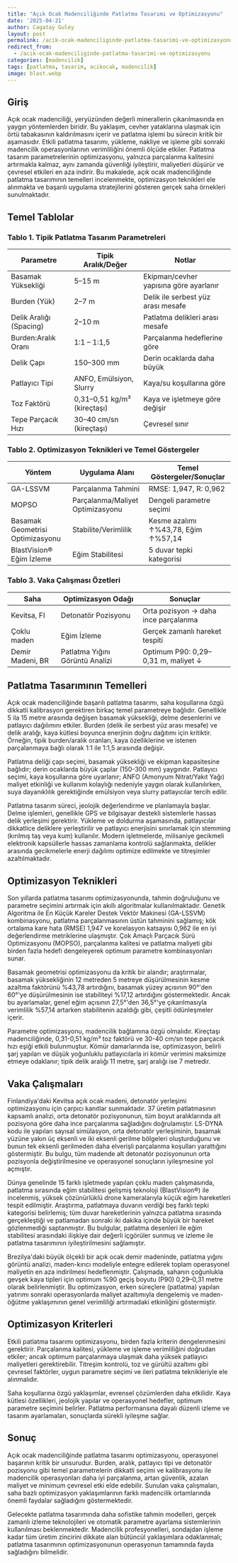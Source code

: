 ```yaml
---
title: "Açık Ocak Madenciliğinde Patlatma Tasarımı ve Optimizasyonu"
date: '2025-04-21'
author: Cagatay Guley
layout: post
permalink: /acik-ocak-madenciliginde-patlatma-tasarimi-ve-optimizasyonu/
redirect_from:
  - /acik-ocak-madenciliginde-patlatma-tasarimi-ve-optimizasyonu
categories: [madencilik]
tags: [patlatma, tasarim, acikocak, madencilik]
image: blast.webp
---
```


## Giriş

Açık ocak madenciliği, yeryüzünden değerli minerallerin çıkarılmasında en yaygın yöntemlerden biridir. Bu yaklaşım, cevher yataklarına ulaşmak için örtü tabakasının kaldırılmasını içerir ve patlatma işlemi bu sürecin kritik bir aşamasıdır. Etkili patlatma tasarımı, yükleme, nakliye ve işleme gibi sonraki madencilik operasyonlarının verimliliğini önemli ölçüde etkiler. Patlatma tasarım parametrelerinin optimizasyonu, yalnızca parçalanma kalitesini artırmakla kalmaz, aynı zamanda güvenliği iyileştirir, maliyetleri düşürür ve çevresel etkileri en aza indirir. Bu makalede, açık ocak madenciliğinde patlatma tasarımının temelleri incelenmekte, optimizasyon teknikleri ele alınmakta ve başarılı uygulama stratejilerini gösteren gerçek saha örnekleri sunulmaktadır.

## Temel Tablolar

### Tablo 1. Tipik Patlatma Tasarım Parametreleri

| Parametre              | Tipik Aralık/Değer                | Notlar                                 |
|------------------------|------------------------------------|----------------------------------------|
| Basamak Yüksekliği     | 5–15 m                             | Ekipman/cevher yapısına göre ayarlanır |
| Burden (Yük)           | 2–7 m                              | Delik ile serbest yüz arası mesafe     |
| Delik Aralığı (Spacing)| 2–10 m                             | Patlatma delikleri arası mesafe        |
| Burden:Aralık Oranı    | 1:1 – 1:1,5                        | Parçalanma hedeflerine göre            |
| Delik Çapı             | 150–300 mm                         | Derin ocaklarda daha büyük             |
| Patlayıcı Tipi         | ANFO, Emülsiyon, Slurry            | Kaya/su koşullarına göre               |
| Toz Faktörü            | 0,31–0,51 kg/m³ (kireçtaşı)        | Kaya ve işletmeye göre değişir          |
| Tepe Parçacık Hızı     | 30–40 cm/sn (kireçtaşı)            | Çevresel sınır                         |

### Tablo 2. Optimizasyon Teknikleri ve Temel Göstergeler

| Yöntem                        | Uygulama Alanı                     | Temel Göstergeler/Sonuçlar           |
|------------------------------|------------------------------------|--------------------------------------|
| GA-LSSVM                     | Parçalanma Tahmini                 | RMSE: 1,947, R: 0,962                |
| MOPSO                        | Parçalanma/Maliyet Optimizasyonu   | Dengeli parametre seçimi             |
| Basamak Geometrisi Optimizasyonu | Stabilite/Verimlilik           | Kesme azalımı ↑%43,78, Eğim ↑%57,14  |
| BlastVision® Eğim İzleme     | Eğim Stabilitesi                   | 5 duvar tepki kategorisi              |

### Tablo 3. Vaka Çalışması Özetleri

| Saha         | Optimizasyon Odağı                | Sonuçlar                               |
|--------------|-----------------------------------|----------------------------------------|
| Kevitsa, FI  | Detonatör Pozisyonu               | Orta pozisyon → daha ince parçalanma   |
| Çoklu maden  | Eğim İzleme                       | Gerçek zamanlı hareket tespiti         |
| Demir Madeni, BR| Patlatma Yığını Görüntü Analizi | Optimum P90: 0,29–0,31 m, maliyet ↓    |

## Patlatma Tasarımının Temelleri

Açık ocak madenciliğinde başarılı patlatma tasarımı, saha koşullarına özgü dikkatli kalibrasyon gerektiren birkaç temel parametreye bağlıdır. Genellikle 5 ila 15 metre arasında değişen basamak yüksekliği, delme desenlerini ve patlayıcı dağılımını etkiler. Burden (delik ile serbest yüz arası mesafe) ve delik aralığı, kaya kütlesi boyunca enerjinin doğru dağıtımı için kritiktir. Örneğin, tipik burden/aralık oranları, kaya özelliklerine ve istenen parçalanmaya bağlı olarak 1:1 ile 1:1,5 arasında değişir.

Patlatma deliği çapı seçimi, basamak yüksekliği ve ekipman kapasitesine bağlıdır; derin ocaklarda büyük çaplar (150-300 mm) yaygındır. Patlayıcı seçimi, kaya koşullarına göre uyarlanır; ANFO (Amonyum Nitrat/Yakıt Yağı) maliyet etkinliği ve kullanım kolaylığı nedeniyle yaygın olarak kullanılırken, suya dayanıklılık gerektiğinde emülsiyon veya slurry patlayıcılar tercih edilir.

Patlatma tasarım süreci, jeolojik değerlendirme ve planlamayla başlar. Delme işlemleri, genellikle GPS ve bilgisayar destekli sistemlerle hassas delik yerleşimi gerektirir. Yükleme ve doldurma aşamasında, patlayıcılar dikkatlice deliklere yerleştirilir ve patlayıcı enerjisini sınırlamak için stemming (kırılmış taş veya kum) kullanılır. Modern işletmelerde, milisaniye gecikmeli elektronik kapsüllerle hassas zamanlama kontrolü sağlanmakta, delikler arasında gecikmelerle enerji dağılımı optimize edilmekte ve titreşimler azaltılmaktadır.

## Optimizasyon Teknikleri

Son yıllarda patlatma tasarımı optimizasyonunda, tahmin doğruluğunu ve parametre seçimini artırmak için akıllı algoritmalar kullanılmaktadır. Genetik Algoritma ile En Küçük Kareler Destek Vektör Makinesi (GA-LSSVM) kombinasyonu, patlatma parçalanmasının üstün tahminini sağlamış; kök ortalama kare hata (RMSE) 1,947 ve korelasyon katsayısı 0,962 ile en iyi değerlendirme metriklerine ulaşmıştır. Çok Amaçlı Parçacık Sürü Optimizasyonu (MOPSO), parçalanma kalitesi ve patlatma maliyeti gibi birden fazla hedefi dengeleyerek optimum parametre kombinasyonları sunar.

Basamak geometrisi optimizasyonu da kritik bir alandır; araştırmalar, basamak yüksekliğinin 12 metreden 5 metreye düşürülmesinin kesme azaltma faktörünü %43,78 artırdığını, basamak yüzey açısının 90°'den 60°'ye düşürülmesinin ise stabiliteyi %17,12 artırdığını göstermektedir. Ancak bu ayarlamalar, genel eğim açısının 27,5°'den 36,5°'ye çıkarılmasıyla verimlilik %57,14 artarken stabilitenin azaldığı gibi, çeşitli ödünleşmeler içerir.

Parametre optimizasyonu, madencilik bağlamına özgü olmalıdır. Kireçtaşı madenciliğinde, 0,31-0,51 kg/m³ toz faktörü ve 30-40 cm/sn tepe parçacık hızı eşiği etkili bulunmuştur. Kömür damarlarında ise, optimizasyon, belirli şarj yapıları ve düşük yoğunluklu patlayıcılarla iri kömür verimini maksimize etmeye odaklanır; tipik delik aralığı 11 metre, şarj aralığı ise 7 metredir.

## Vaka Çalışmaları

Finlandiya'daki Kevitsa açık ocak madeni, detonatör yerleşimi optimizasyonu için çarpıcı kanıtlar sunmaktadır. 37 üretim patlatmasının kapsamlı analizi, orta detonatör pozisyonunun, tüm boyut aralıklarında alt pozisyona göre daha ince parçalanma sağladığını doğrulamıştır. LS-DYNA kodu ile yapılan sayısal simülasyon, orta detonatör yerleşiminin, basamak yüzüne yakın üç eksenli ve iki eksenli gerilme bölgeleri oluşturduğunu ve bunun tek eksenli gerilmeden daha elverişli parçalanma koşulları yarattığını göstermiştir. Bu bulgu, tüm madende alt detonatör pozisyonunun orta pozisyonla değiştirilmesine ve operasyonel sonuçların iyileşmesine yol açmıştır.

Dünya genelinde 15 farklı işletmede yapılan çoklu maden çalışmasında, patlatma sırasında eğim stabilitesi gelişmiş teknoloji (BlastVision®) ile incelenmiş, yüksek çözünürlüklü drone kameralarıyla küçük eğim hareketleri tespit edilmiştir. Araştırma, patlatmaya duvarın verdiği beş farklı tepki kategorisi belirlemiş; tüm duvar hareketlerinin yalnızca patlatma sırasında gerçekleştiği ve patlamadan sonraki iki dakika içinde büyük bir hareket gözlenmediği saptanmıştır. Bu bulgular, patlatma desenleri ile eğim stabilitesi arasındaki ilişkiye dair değerli içgörüler sunmuş ve izleme ile patlatma tasarımının iyileştirilmesini sağlamıştır.

Brezilya'daki büyük ölçekli bir açık ocak demir madeninde, patlatma yığını görüntü analizi, maden-kırıcı modeliyle entegre edilerek toplam operasyonel maliyetin en aza indirilmesi hedeflenmiştir. Çalışmada, sahanın çoğunlukla gevşek kaya tipleri için optimum %90 geçiş boyutu (P90) 0,29–0,31 metre olarak belirlenmiştir. Bu optimizasyon, erken süreçlere (patlatma) yapılan yatırımı sonraki operasyonlarda maliyet azaltımıyla dengelemiş ve maden-öğütme yaklaşımının genel verimliliği artırmadaki etkinliğini göstermiştir.

## Optimizasyon Kriterleri

Etkili patlatma tasarımı optimizasyonu, birden fazla kriterin dengelenmesini gerektirir. Parçalanma kalitesi, yükleme ve işleme verimliliğini doğrudan etkiler; ancak optimum parçalanmaya ulaşmak daha yüksek patlayıcı maliyetleri gerektirebilir. Titreşim kontrolü, toz ve gürültü azaltımı gibi çevresel faktörler, uygun parametre seçimi ve ileri patlatma teknikleriyle ele alınmalıdır.

Saha koşullarına özgü yaklaşımlar, evrensel çözümlerden daha etkilidir. Kaya kütlesi özellikleri, jeolojik yapılar ve operasyonel hedefler, optimum parametre seçimini belirler. Patlatma performansına dayalı düzenli izleme ve tasarım ayarlamaları, sonuçlarda sürekli iyileşme sağlar.

## Sonuç

Açık ocak madenciliğinde patlatma tasarımı optimizasyonu, operasyonel başarının kritik bir unsurudur. Burden, aralık, patlayıcı tipi ve detonatör pozisyonu gibi temel parametrelerin dikkatli seçimi ve kalibrasyonu ile madencilik operasyonları daha iyi parçalanma, artan güvenlik, azalan maliyet ve minimum çevresel etki elde edebilir. Sunulan vaka çalışmaları, saha bazlı optimizasyon yaklaşımlarının farklı madencilik ortamlarında önemli faydalar sağladığını göstermektedir.

Gelecekte patlatma tasarımında daha sofistike tahmin modelleri, gerçek zamanlı izleme teknolojileri ve otomatik parametre ayarlama sistemlerinin kullanılması beklenmektedir. Madencilik profesyonelleri, sondajdan işleme kadar tüm üretim zincirini dikkate alan bütüncül yaklaşımlara odaklanmalı; patlatma tasarımının optimizasyonunun operasyonun tamamında fayda sağladığını bilmelidir.
